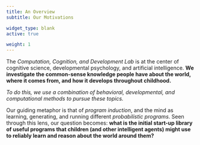 ```yaml
---
title: An Overview
subtitle: Our Motivations

widget_type: blank
active: true

weight: 1
---
```


The _Computation, Cognition, and Development Lab_ is at the center of cognitive
science, developmental psychology, and artificial intelligence. **We investigate
the common-sense knowledge people have about the world, where it comes from,
and how it develops throughout childhood.**

_To do this, we use a combination of behavioral, developmental, and computational
methods to pursue these topics._

Our guiding metaphor is that of _program induction_, and the mind as learning, 
generating, and running different _probabilistic programs_. Seen through this
lens, our question becomes: **what is the initial start-up library of useful 
programs that children (and other intelligent agents) might use to reliably
learn and reason about the world around them?**